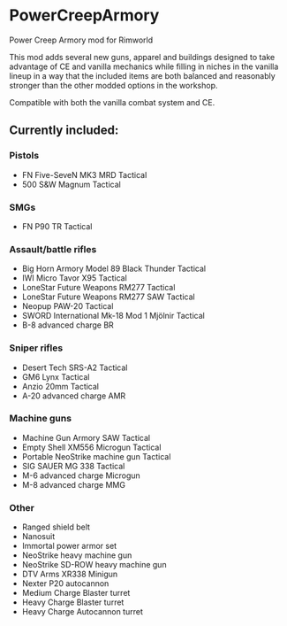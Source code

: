 # PowerCreepArmory
Power Creep Armory mod for Rimworld

This mod adds several new guns, apparel and buildings designed to take advantage of CE and vanilla mechanics while filling in niches in the vanilla lineup in a way that the included items are both balanced and reasonably stronger than the other modded options in the workshop.

Compatible with both the vanilla combat system and CE.

## Currently included:

### Pistols
- FN Five-SeveN MK3 MRD Tactical
- 500 S&W Magnum Tactical
### SMGs
- FN P90 TR Tactical
### Assault/battle rifles
- Big Horn Armory Model 89 Black Thunder Tactical
- IWI Micro Tavor X95 Tactical
- LoneStar Future Weapons RM277 Tactical
- LoneStar Future Weapons RM277 SAW Tactical
- Neopup PAW-20 Tactical
- SWORD International Mk-18 Mod 1 Mjölnir Tactical
- B-8 advanced charge BR
### Sniper rifles
- Desert Tech SRS-A2 Tactical
- GM6 Lynx Tactical
- Anzio 20mm Tactical
- A-20 advanced charge AMR
### Machine guns
- Machine Gun Armory SAW Tactical
- Empty Shell XM556 Microgun Tactical
- Portable NeoStrike machine gun Tactical
- SIG SAUER MG 338 Tactical
- M-6 advanced charge Microgun
- M-8 advanced charge MMG
### Other
- Ranged shield belt
- Nanosuit
- Immortal power armor set
- NeoStrike heavy machine gun
- NeoStrike SD-ROW heavy machine gun
- DTV Arms XR338 Minigun
- Nexter P20 autocannon
- Medium Charge Blaster turret
- Heavy Charge Blaster turret
- Heavy Charge Autocannon turret
